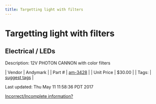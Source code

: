```yaml
---
title: Targetting light with filters
---
```


# Targetting light with filters
## Electrical / LEDs
Description: 	12V PHOTON CANNON with color filters 

| Vendor | Andymark | 
| Part # | [am-3428](http://www.andymark.com/Targeting-Light-with-Filters-p/am-3428.htm) | 
| Unit Price | $30.00 | 
| Tags: | [suggest tags](https://docs.google.com/forms/d/e/1FAIpQLSeWyY8v3RgOty-MyWmh9U0iivNYN_molChYyS-0U-o-kOAv_g/viewform) | 

Last updated: Thu May 11 11:58:36 PDT 2017

 [Incorrect/Incomplete information?](https://docs.google.com/forms/d/e/1FAIpQLSeWyY8v3RgOty-MyWmh9U0iivNYN_molChYyS-0U-o-kOAv_g/viewform)